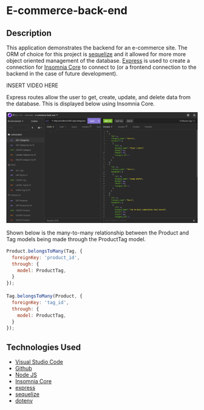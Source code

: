 # E-commerce-back-end

## Description

This application demonstrates the backend for an e-commerce site. The ORM of choice for this project is [sequelize](https://www.npmjs.com/package/sequelize) and it allowed for more more object oriented management of the database. [Express](https://www.npmjs.com/package/express) is used to create a connection for [Insomnia Core](https://insomnia.rest/products/insomnia) to connect to (or a frontend connection to the backend in the case of future development).

INSERT VIDEO HERE

Express routes allow the user to get, create, update, and delete data from the database. This is displayed below using Insomnia Core.

![Image of user choices](./assets/images/insomniaExample.png)

Shown below is the many-to-many relationship between the Product and Tag models being made through the ProductTag model.

```js
Product.belongsToMany(Tag, {
  foreignKey: 'product_id',
  through: {
    model: ProductTag,
  } 
});

Tag.belongsToMany(Product, {
  foreignKey: 'tag_id',
  through: {
    model: ProductTag,
  }
});
```
## Technologies Used

- [Visual Studio Code](https://code.visualstudio.com/)
- [Github](https://github.com/)
- [Node JS](https://nodejs.org/dist/latest-v16.x/docs/api/)
- [Insomnia Core](https://insomnia.rest/products/insomnia)
- [express](https://www.npmjs.com/package/express)
- [sequelize](https://www.npmjs.com/package/sequelize)
- [dotenv](https://www.npmjs.com/package/dotenv)
